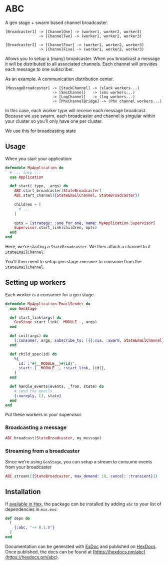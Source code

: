 # ABC

A gen stage + swarm based channel broadcaster.

```text
[Broadcaster1] -> [ChannelOne] -> (worker1, worker2, worker3)
               -> [ChannelTwo] -> (worker1, worker2, worker3)

[Broadcaster2] -> [ChannelFour] -> (worker1, worker2, worker3)
               -> [ChannelFive] -> (worker1, worker2, worker3)
```

Allows you to setup a (many) broadcaster. When you broadcast a message it will be distributed to all associated channels. 
Each channel will provides each message to one subscriber.

As an example. A communication distribution center.

```text
[MessageBroadcaster] -> [StackChannel] -> (slack workers...)
                     -> [SmsChannel]   -> (sms workers...)
                     -> [LogChannel]   -> (log workers...)
                     -> [PhxChannelBridge] -> (Phx channel workers...)
```

In this case, each worker type will receive each message broadcast.
Because we use swarm, each broadcaster and channel is singular within your cluster so you'll only have one per cluster.

We use this for broadcasting state

## Usage

When you start your application:

```elixir
defmodule MyApplication do
  # ... snip ...
  use Application

  def start(_type, _args) do
    ABC.start_broadcaster(StateBroadcaster)
    ABC.start_channel({StateEmailChannel, StateBroadcaster})

    children = [
      # ...
    ]
 
    opts = [strategy: :one_for_one, name: MyApplication.Supervisor]
    Supervisor.start_link(children, opts)
  end
end
```

Here, we're starting a `StateBroadcaster`. We then attach a channel to it `StateEmailChannel`.

You'll then need to setup gen stage `consumer` to consume from the `StateEmailChannel`.

## Setting up workers

Each worker is a consumer for a gen stage.

```elixir
defmodule MyApplication.EmailSender do
  use GenStage

  def start_link(args) do
    GenStage.start_link(__MODULE__, args)
  end

  def init(args) do
    {:consumer, args, subscribe_to: [{{:via, :swarm, StateEmailChannel}, max_demand: 1}]}
  end

  def child_spec(id) do
    %{
      id: :"#{__MODULE__}#{id}",
      start: {__MODULE__, :start_link, [id]},
    }
  end

  def handle_events(events, _from, state) do
    # send the emails
    {:noreply, [], state}
  end
end
```

Put these workers in your supervisor.

### Broadcasting a message

```elixir
ABC.broadcast(StateBroadcaster, my_message)
```

### Streaming from a broadcaster

Since we're using `GenStage`, you can setup a stream to consume events from your broadcaster

```elixir
ABC.stream([{StateBroadcaster, max_demand: 10, cancel: :transient}])
```

## Installation

If [available in Hex](https://hex.pm/docs/publish), the package can be installed
by adding `abc` to your list of dependencies in `mix.exs`:

```elixir
def deps do
  [
    {:abc, "~> 0.1.0"}
  ]
end
```

Documentation can be generated with [ExDoc](https://github.com/elixir-lang/ex_doc)
and published on [HexDocs](https://hexdocs.pm). Once published, the docs can
be found at [https://hexdocs.pm/abc](https://hexdocs.pm/abc).

